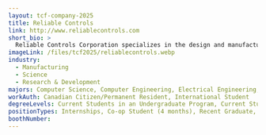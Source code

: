 ```yaml
---
layout: tcf-company-2025
title: Reliable Controls
link: http://www.reliablecontrols.com
short_bio: >
  Reliable Controls Corporation specializes in the design and manufacture of Internet-connected, building automation controls. Our innovative products automate building environments, decreasing their impact on our planet. As a privately-owned, Canadian corporation since 1986, we are dedicated to providing simple, flexible, and sustainable systems, economically targeted to meet the triple bottom line of people, planet, and profit. We are proud to have design, development, assembly, service, and repairs housed in Victoria, Canada. Our state-of-the art LEED Platinum certified headquarters annex consumes only one eighth of the energy of a comparable commercial building in Canada. Our senior management team, along with daily support from our staff, create a unique culture of trust, caring and engagement.
imageLink: /files/tcf2025/reliablecontrols.webp
industry:
  - Manufacturing
  - Science
  - Research & Development
majors: Computer Science, Computer Engineering, Electrical Engineering, Mechanical Engineering
workAuth: Canadian Citizen/Permanent Resident, International Student
degreeLevels: Current Students in an Undergraduate Program, Current Students in a Masters Program, Graduated with an Undergraduate Degree
positionTypes: Internships, Co-op Student (4 months), Recent Graduate, Full-time
boothNumber:
---
```

